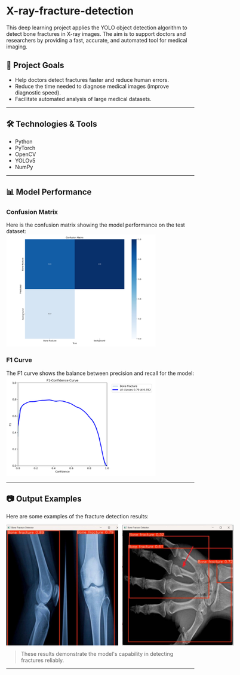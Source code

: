 # X-ray-fracture-detection
This deep learning project applies the YOLO object detection algorithm to detect bone fractures in X-ray images. The aim is to support doctors and researchers by providing a fast, accurate, and automated tool for medical imaging.


## 🎯 Project Goals
- Help doctors detect fractures faster and reduce human errors.  
- Reduce the time needed to diagnose medical images (improve diagnostic speed).  
- Facilitate automated analysis of large medical datasets.  

---

## 🛠️ Technologies & Tools
- Python  
- PyTorch  
- OpenCV  
- YOLOv5  
- NumPy 

---

## 📊 Model Performance

### Confusion Matrix
Here is the confusion matrix showing the model performance on the test dataset:  
<img src="X-ray-fracture-detection/assets/confusion_matrix.png" alt="Confusion Matrix" width="400"/>

### F1 Curve
The F1 curve shows the balance between precision and recall for the model:  
<img src="X-ray-fracture-detection/assets/F1_curve.png" alt="F1 Curve" width="400"/>

---

## 📷 Output Examples
Here are some examples of the fracture detection results:  

<div style="display: flex; gap: 10px;">
  <img src="X-ray-fracture-detection/assets/Output(a).jpg" alt="Output Example 1" width="300"/>
  <img src="X-ray-fracture-detection/assets/Output(b).jpg" alt="Output Example 2" width="300"/>
</div>

> These results demonstrate the model's capability in detecting fractures reliably.

---
